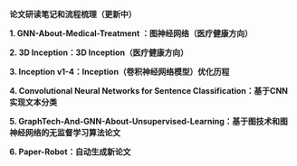 **论文研读笔记和流程梳理（更新中）**

**1. GNN-About-Medical-Treatment ：图神经网络（医疗健康方向）**

**2. 3D Inception：3D Inception（医疗健康方向）**

**3. Inception v1-4：Inception（卷积神经网络模型）优化历程**

**4. Convolutional Neural Networks for Sentence Classification：基于CNN实现文本分类**

**5. GraphTech-And-GNN-About-Unsupervised-Learning：基于图技术和图神经网络的无监督学习算法论文**

**6. Paper-Robot：自动生成新论文**
